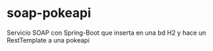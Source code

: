 # soap-pokeapi
Servicio SOAP con Spring-Boot que inserta en una bd H2 y hace un RestTemplate a una pokeapi 
